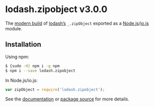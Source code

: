 # lodash.zipobject v3.0.0

The [modern build](https://github.com/lodash/lodash/wiki/Build-Differences) of [lodash’s](https://lodash.com/) `_.zipObject` exported as a [Node.js](http://nodejs.org/)/[io.js](https://iojs.org/) module.

## Installation

Using npm:

```bash
$ {sudo -H} npm i -g npm
$ npm i --save lodash.zipobject
```

In Node.js/io.js:

```js
var zipObject = require('lodash.zipobject');
```

See the [documentation](https://lodash.com/docs#zipObject) or [package source](https://github.com/lodash/lodash/blob/3.0.0-npm-packages/lodash.zipobject) for more details.
